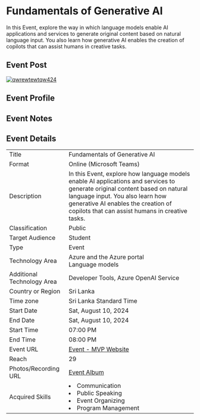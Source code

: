 # Fundamentals of Generative AI

In this Event, explore the way in which language models enable AI applications and services to generate original content based on natural language input. You also learn how generative AI enables the creation of copilots that can assist humans in creative tasks.

<!-- #MSFTStudentAmbassadors #MLSA #Microsoft365 #MicrosoftLearn #Beginner #Microsoft365forStudents #NIBM   -->

## Event Post

<a href="https://ibb.co/L0yks9P"><img src="https://i.ibb.co/sg4mXsP/qwrewtewtqw424.png" alt="qwrewtewtqw424" border="0"></a><br />

## Event Profile
<!-- [Event - MVP Website](https://mvp.microsoft.com/en-US/events/35391) target='_blank' -->

## Event Notes
<!-- Download PDF - [01 - Build AI Solutions with Microsoft Technologies, 13.05.2024 (In-Person).pdf](https://stdntpartners-my.sharepoint.com/:b:/g/personal/shehal_herath_studentambassadors_com/EXBRcnOV1_FAi0oB-CNFNA4B-AMxgWT3iZa_-MJICIKJYw?e=BzMdjo)  -->

## Event Details

<table>
  <tr>
    <td>Title</td>
    <td>Fundamentals of Generative AI</td>
  </tr>
  <tr>
    <td>Format</td>
    <td>Online (Microsoft Teams)</td>
  </tr>
  <tr>
    <td>Description</td>
    <td>In this Event, explore how language models enable AI applications and services to generate original content based on natural language input. You also learn how generative AI enables the creation of copilots that can assist humans in creative tasks.</td>
  </tr>
  <tr>
    <td>Classification</td>
    <td>Public</td>
  </tr>
  <tr>
    <td>Target Audience</td>
    <td>Student</td>
  </tr>
  <tr>
    <td>Type</td>
    <td>Event</td>
  </tr>
  <tr>
    <td>Technology Area</td>
    <td>
        Azure and the Azure portal <br>
        Language models
    </td>
  </tr>
   <tr>
    <td>Additional Technology Area</td>
    <td>Developer Tools, Azure OpenAI Service</td>
  </tr>
  <tr>
    <td>Country or Region</td>
    <td>Sri Lanka</td>
  </tr>
  <tr>
    <!-- <td>State or Province</td>
    <td></td>
  </tr>
  <tr>
    <td>City</td>
    <td></td>
  </tr>
  <tr> -->
    <td>Time zone</td>
    <td>Sri Lanka Standard Time</td>
  </tr>
  <!-- <tr>
    <td>Street Address</td>
    <td>47 Bauddhaloka Mawatha</td>
  </tr>
  <tr>
    <td>Building Name</td>
    <td>NIBM Kurunegala Campus</td>
  </tr>
  <tr>
    <td>Room No</td>
    <td>Auditorium</td>
  </tr> -->
  <tr>
    <td>Start Date</td>
    <td>Sat, August 10, 2024</td>
  </tr>
  <tr>
    <td>End Date</td>
    <td>Sat, August 10, 2024</td>
  </tr>
  <tr>
    <td>Start Time</td>
    <td>07:00 PM</td>
  </tr>
  <tr>
    <td>End Time</td>
    <td>08:00 PM</td>
  </tr>
  <tr>
    <td>Event URL</td>
    <td>
        <a href="https://mvp.microsoft.com/en-US/account">Event - MVP Website</a>
    </td>
  </tr>
  <tr>
    <td>Reach</td>
    <td>29</td>
  </tr>
  <tr>
    <td>Photos/Recording URL</td>
    <td>
        <a href="https://stdntpartners-my.sharepoint.com/personal/shehal_herath_studentambassadors_com/_layouts/15/onedrive.aspx?id=%2Fpersonal%2Fshehal%5Fherath%5Fstudentambassadors%5Fcom%2FDocuments%2FMLSA%20Journy%2FEvents%2F01%20%2D%20Build%20AI%20Solutions%20with%20Microsoft%20Technologies%2C%2013%2C05%2C2024%20%28In%2DPerson%29%2FPhotos&ga=1">Event Album</a>
    </td>
  </tr>
  <tr>
    <td>Acquired Skills</td>
    <td>
      <li>Communication</li>
      <li>Public Speaking</li>
      <li>Event Organizing</li>
      <li>Program Management</li>
    </td>
  </tr>
  <!-- <tr>
    <td>Contributors</td>
    <td>Dileepa Bandara</td>
  </tr> -->
</table>
